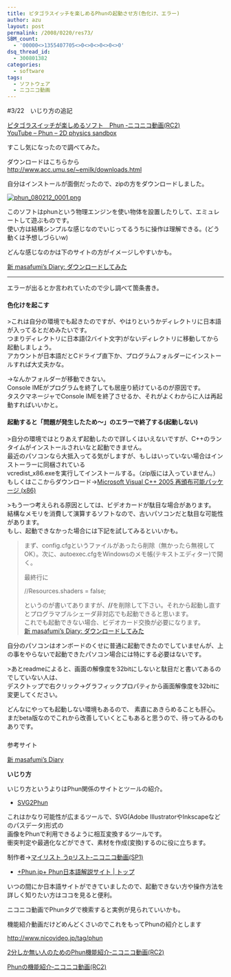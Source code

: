 ```yaml
---
title: ピタゴラスイッチを楽しめるPhunの起動させ方(色化け、エラー)
author: azu
layout: post
permalink: /2008/0220/res73/
SBM_count:
  - '00000<>1355407705<>0<>0<>0<>0<>0'
dsq_thread_id:
  - 300801382
categories:
  - software
tags:
  - ソフトウェア
  - ニコニコ動画
---
```

<p>#3/22　いじり方の追記</p>
<p><a href="http://www.nicovideo.jp/watch/sm2364169">ピタゴラスイッチが楽しめるソフト　Phun ‐ニコニコ動画(RC2)<br />
</a><a href="http://www.youtube.com/watch?v=0H5g9VS0ENM">YouTube &#8211; Phun &#8211; 2D physics sandbox</a><a href="http://www.nicovideo.jp/watch/sm2364169"><br />
</a></p>
<p>すこし気になったので調べてみた。</p>
<p>ダウンロードはこちらから<br />
<a href="http://www.acc.umu.se/%7Eemilk/downloads.html" target="_blank">http://www.acc.umu.se/~emilk/downloads.html</a></p>
<p>自分はインストールが面倒だったので、zipの方をダウンロードしました。</p>
<p><a href="http://efcl.infol/wp-content/uploads/2008/02/phun_080212_0001.png" title="phun_080212_0001.png"><img src="http://efcl.infol/wp-content/uploads/2008/02/phun_080212_0001.thumbnail.png" alt="phun_080212_0001.png" /></a></p>
<p>このソフトはphunという物理エンジンを使い物体を設置したりして、エミュレートして遊ぶものです。<br />
使い方は結構シンプルな感じなのでいじってるうちに操作は理解できる。(どう動くは予想しづらいw)</p>
<p>どんな感じなのかは下のサイトの方がイメージしやすいかも。</p>
<p><a href="http://masafumi.cocolog-nifty.com/masafumis_diary/2008/02/post_715f.html">新 masafumi&#8217;s Diary: ダウンロードしてみた</a></p>
<hr /> エラーが出るとか言われていたので少し調べて箇条書き。</p>
<h4> 色化けを起こす</h4>
<p>&gt;これは自分の環境でも起きたのですが、やはりというかディレクトリに日本語が入ってるとだめみたいです。<br />
つまりディレクトリに日本語(2バイト文字)がないディレクトリに移動してから起動しましょう。<br />
アカウントが日本語だとCドライブ直下か、プログラムフォルダーにインストールすれば大丈夫かな。</p>
<p>→なんかフォルダーが移動できない。<br />
Console IMEがプログラムを終了しても居座り続けているのが原因です。<br />
タスクマネージャでConsole IMEを終了させるか、それがよくわからに人は再起動すればいいかと。</p>
<h4> 起動すると「問題が発生したため～」のエラーで終了する(起動しない)</h4>
<p>&gt;自分の環境ではとりあえず起動したので詳しくはいえないですが、C++のランタイムがインストールされいなと起動できません。<br />
最近のパソコンなら大抵入ってる気がしますが、もしはいっていない場合はインストーラーに同梱されている<br />
vcredist_x86.exeを実行してインストールする。（zip版には入っていません。）<br />
もしくはここからダウンロード→<a href="http://www.microsoft.com/downloads/details.aspx?FamilyID=32bc1bee-a3f9-4c13-9c99-220b62a191ee&amp;DisplayLang=ja">Microsoft Visual C++ 2005 再頒布可能パッケージ (x86)</a></p>
<p>&gt;もう一つ考えられる原因としては、ビデオカードが駄目な場合があります。<br />
結構なメモリを消費して演算するソフトなので、古いパソコンだと駄目な可能性があります。<br />
もし、起動できなかった場合には下記を試してみるといいかも。</p>
<blockquote><p>まず、config.cfgというファイルがあったら削除（無かったら無視してOK）。次に、autoexec.cfgをWindowsのメモ帳(テキストエディター)で開く。</p>
<p>最終行に</p>
<p>//Resources.shaders = false;</p>
<p>というのが書いてありますが、<strong>//</strong>を削除して下さい。それから起動し直すとプログラマブルシェーダ非対応でも起動できると思います。<br />
これでも起動できない場合、ビデオカード交換が必要になります。<br />
<a href="http://masafumi.cocolog-nifty.com/masafumis_diary/2008/02/post_715f.html">新 masafumi&#8217;s Diary: ダウンロードしてみた</a></p>
</blockquote>
<p>自分のパソコンはオンボードのくせに普通に起動できたのでしていませんが、上の事をやらないで起動できたパソコン場合には特にする必要はないです。</p>
<p>&gt;あとreadmeによると、画面の解像度を32bitにしないと駄目だと書いてあるのでしていない人は、<br />
デスクトップで右クリック→グラフィックプロパティから画面解像度を32bitに変更してください。</p>
<p>どんなにやっても起動しない環境もあるので、 素直にあきらめることも肝心。<br />
まだbeta版なのでこれから改善していくとこもあると思うので、待ってみるのもありです。</p>
<blockquote></blockquote>
<h5></h5>
<p>参考サイト</p>
<p><a href="http://masafumi.cocolog-nifty.com/masafumis_diary/" accesskey="1">新 masafumi&#8217;s Diary</a></p>
<p><strong>いじり方</strong></p>
<p>いじり方というよりはPhun関係のサイトとツールの紹介。</p>
<ul>
<li><a href="http://www.geocities.jp/int_real_float/svg2phun/">SVG2Phun</a></li>
</ul>
<p>これはかなり可能性が広まるツールで、SVG(Adobe IllustratorやInkscapeなどのパスデータ)形式の<br />
画像をPhunで利用できるように相互変換するツールです。<br />
衝突判定や最適化などができて、素材を作成(変換)するのに役に立ちます。</p>
<p>制作者→<a href="http://www.nicovideo.jp/mylist/4517160">マイリスト うpリスト‐ニコニコ動画(SP1)</a></p>
<ul>
<li><a href="http://www.phun.jp/">+Phun.jp+ Phun日本語解説サイト | トップ</a></li>
</ul>
<p>いつの間にか日本語サイトができていましたので、起動できない方や操作方法を詳しく知りたい方はココを見ると便利。</p>
<p>ニコニコ動画でPhunタグで検索すると実例が見られていいかも。</p>
<p>機能紹介動画だけどめんどくさいのでこれをもってPhunの紹介とします</p>
<p><a href="http://www.nicovideo.jp/tag/phun" target="_blank">http://www.nicovideo.jp/tag/phun</a></p>
<p><a href="http://www.nicovideo.jp/watch/sm2388837" target="_blank">2分しか無い人のためのPhun機能紹介‐ニコニコ動画(RC2)</a></p>
<p><a href="http://www.nicovideo.jp/watch/sm2415277" target="_blank">Phunの機能紹介‐ニコニコ動画(RC2)</a></p>
